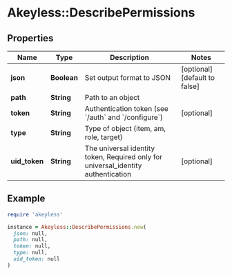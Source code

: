# Akeyless::DescribePermissions

## Properties

| Name | Type | Description | Notes |
| ---- | ---- | ----------- | ----- |
| **json** | **Boolean** | Set output format to JSON | [optional][default to false] |
| **path** | **String** | Path to an object |  |
| **token** | **String** | Authentication token (see &#x60;/auth&#x60; and &#x60;/configure&#x60;) | [optional] |
| **type** | **String** | Type of object (item, am, role, target) |  |
| **uid_token** | **String** | The universal identity token, Required only for universal_identity authentication | [optional] |

## Example

```ruby
require 'akeyless'

instance = Akeyless::DescribePermissions.new(
  json: null,
  path: null,
  token: null,
  type: null,
  uid_token: null
)
```

